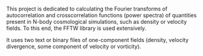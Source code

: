 This project is dedicated to calculating the Fourier transforms of autocorrelation and crosscorrelation functions
(power spectra) of quantities present in N-body cosmological simulations, 
such as density or velocity fields. To this end, the FFTW library is used extensively.

It uses two text or binary files of one-component fields (density, velocity divergence, some component of velocity or vorticity).


